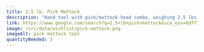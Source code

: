 ```yaml
---
title: 2.5 lb. Pick Mattock
description: "Hand tool with pick/mattock head combo, weighing 2.5 lbs. "
link: https://www.google.com/search?q=2.5+lb+pick+mattock&sca_esv=6dff3b47ea39d1e5&rlz=1C1GCEA_enUS1088US1088&udm=28&biw=1920&bih=919&sxsrf=ADLYWIKXEBVc7uE1QzBWo9cQRNRwKUU0Yw%3A1721749244795&ei=_M6fZquOMKfF0PEP4IKu0Ag&ved=0ahUKEwir_ILhv72HAxWnIjQIHWCBC4oQ4dUDCBA&uact=5&oq=2.5+lb+pick+mattock&gs_lp=Egxnd3Mtd2l6LXNlcnAiEzIuNSBsYiBwaWNrIG1hdHRvY2tI6hRQ2ghYkxNwAXgBkAEAmAFioAHFBKoBATe4AQPIAQD4AQGYAgKgAlfCAgoQABiwAxjWBBhHwgIKEAAYgAQY1gUYDcICCxAAGAUY1gUYDRgewgILEAAY1gUYCBgNGB7CAg0QABjWBRgIGA0YHhgPmAMAiAYBkAYIkgcBMqAHpA4&sclient=gws-wiz-serp
image: /src/data/wishlist/pick-mattock.png
imageAlt: pick mattock tool
quantityNeeded: 3
---
```

